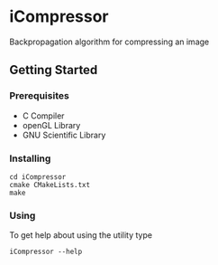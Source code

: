 # iCompressor
Backpropagation algorithm for compressing an image

## Getting Started

### Prerequisites
  - C Compiler
  - openGL Library
  - GNU Scientific Library
  
### Installing

```
cd iCompressor
cmake CMakeLists.txt
make
```

### Using

To get help about using the utility type
```
iCompressor --help
```


